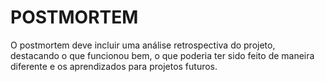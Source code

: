 # POSTMORTEM

O postmortem deve incluir uma análise retrospectiva do projeto, destacando o que funcionou bem, o que poderia ter sido feito de maneira diferente e os aprendizados para projetos futuros.


